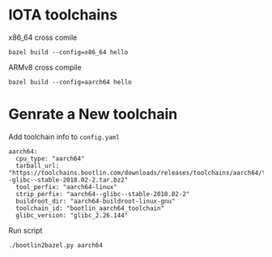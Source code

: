 # IOTA toolchains

x86_64 cross comile
```
bazel build --config=x86_64 hello
```

ARMv8 cross compile
```
bazel build --config=aarch64 hello
```

# Genrate a New toolchain  

Add toolchain info to `config.yaml`  

```
aarch64:
  cpu_type: "aarch64"
  tarball_url: "https://toolchains.bootlin.com/downloads/releases/toolchains/aarch64/tarballs/aarch64--glibc--stable-2018.02-2.tar.bz2"
  tool_perfix: "aarch64-linux"
  strip_perfix: "aarch64--glibc--stable-2018.02-2"
  buildroot_dir: "aarch64-buildroot-linux-gnu"
  toolchain_id: "bootlin_aarch64_toolchain"
  glibc_version: "glibc_2.26.144"
```

Run script  

```
./bootlin2bazel.py aarch64
```

